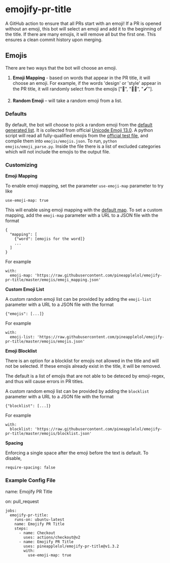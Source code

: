 # emojify-pr-title

A GitHub action to ensure that all PRs start with an emoji! If a PR is opened without an emoji, this bot will select an emoji and add it to the beginning of the title. If there are many emojis, it will remove all but the first one. This ensures a clean commit history upon merging.

## Emojis

There are two ways that the bot will choose an emoji.

1. **Emoji Mapping** - based on words that appear in the PR title, it will choose an emoji. For example, if the words 'design' or 'style' appear in the PR title, it will randomly select from the emojis ["🎨", "🧑‍🎨", "🖌️"].

2. **Random Emoji** – will take a random emoji from a list.

### Defaults

By default, the bot will choose to pick a random emoji from the [default generated list](https://raw.githubusercontent.com/pineapplelol/emojify-pr-title/master/emojis/emojis.json). It is collected from official [Unicode Emoji 13.0](http://www.unicode.org/emoji/charts-13.0/). A python script will read all fully-qualified emojis from the [official test file](https://unicode.org/Public/emoji/13.0/), and compile them into `emojis/emojis.json`. To run, `python emojis/emoji_parse.py`. Inside the file there is a list of excluded categories which will not include the emojis to the output file.

### Customizing

**Emoji Mapping**

To enable emoji mapping, set the parameter `use-emoji-map` parameter to try like

```
use-emoji-map: true
```

This will enable using emoji mapping with the [default map](https://raw.githubusercontent.com/pineapplelol/emojify-pr-title/master/emojis/emoji_mapping.json). To set a custom mapping, add the `emoji-map` parameter with a URL to a JSON file with the format

```
{
  "mapping": [
    {"word": [emojis for the word]}
    ...
  ]
}
```

For example

```
with:
  emoji-map: 'https://raw.githubusercontent.com/pineapplelol/emojify-pr-title/master/emojis/emoji_mapping.json'
```

**Custom Emoji List**

A custom random emoji list can be provided by adding the `emoji-list` parameter with a URL to a JSON file with the format

```
{"emojis": [...]}
```

For example

```
with:
  emoji-list: 'https://raw.githubusercontent.com/pineapplelol/emojify-pr-title/master/emojis/emojis.json'
```

**Emoji Blocklist**

There is an option for a blocklist for emojis not allowed in the title and will not be selected. If these emojis already exist in the title, it will be removed.

The default is a list of emojis that are not able to be deteced by emoji-regex, and thus will cause errors in PR titles.

A custom random emoji list can be provided by adding the `blocklist` parameter with a URL to a JSON file with the format

```
{"blocklist": [...]}
```

For example

```
with:
  blocklist: 'https://raw.githubusercontent.com/pineapplelol/emojify-pr-title/master/emojis/blocklist.json'
```

**Spacing**

Enforcing a single space after the emoji before the text is default. To disable,

```
require-spacing: false
```

### Example Config File

name: Emojify PR Title

on: pull_request

```
jobs:
  emojify-pr-title:
    runs-on: ubuntu-latest
    name: Emojify PR Title
    steps:
      - name: Checkout
        uses: actions/checkout@v2
      - name: Emojify PR Title
        uses: pineapplelol/emojify-pr-title@v1.3.2
        with:
          use-emoji-map: true
```
